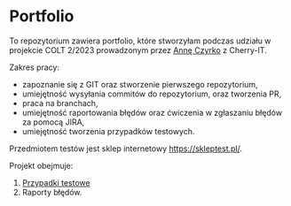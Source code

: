# Portfolio

To repozytorium zawiera portfolio, które stworzyłam podczas udziału w projekcie COLT 2/2023 prowadzonym przez [Annę Czyrko](https://www.linkedin.com/in/ania-czyrko-05933aa1/) z Cherry-IT.

Zakres pracy:
- zapoznanie się z GIT oraz stworzenie pierwszego repozytorium,
- umiejętność wysyłania commitów do repozytorium, oraz tworzenia PR,
- praca na branchach,
- umiejętność raportowania błędów oraz ćwiczenia w zgłaszaniu błędów za pomocą JIRA,
- umiejętność tworzenia przypadków testowych.

Przedmiotem testów jest sklep internetowy https://skleptest.pl/.

Projekt obejmuje:
1. [Przypadki testowe](https://docs.google.com/spreadsheets/d/1qtvzUVJrt6jkIPzGqLiCNp43ICbGzRUG/edit?usp=sharing&ouid=110133304186287068341&rtpof=true&sd=true)
2. Raporty błędów.




